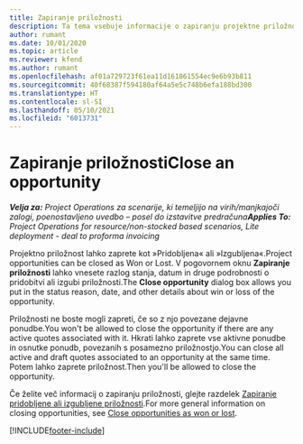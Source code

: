```yaml
---
title: Zapiranje priložnosti
description: Ta tema vsebuje informacije o zapiranju projektne priložnosti.
author: rumant
ms.date: 10/01/2020
ms.topic: article
ms.reviewer: kfend
ms.author: rumant
ms.openlocfilehash: af01a729723f61ea11d161861554ec9e6b93b811
ms.sourcegitcommit: 40f68387f594180af64a5e5c748b6efa188bd300
ms.translationtype: HT
ms.contentlocale: sl-SI
ms.lasthandoff: 05/10/2021
ms.locfileid: "6013731"
---
```

# <a name="close-an-opportunity"></a><span data-ttu-id="b8dcf-103">Zapiranje priložnosti</span><span class="sxs-lookup"><span data-stu-id="b8dcf-103">Close an opportunity</span></span>

<span data-ttu-id="b8dcf-104">_**Velja za:** Project Operations za scenarije, ki temeljijo na virih/manjkajoči zalogi, poenostavljeno uvedbo – posel do izstavitve predračuna_</span><span class="sxs-lookup"><span data-stu-id="b8dcf-104">_**Applies To:** Project Operations for resource/non-stocked based scenarios, Lite deployment - deal to proforma invoicing_</span></span>

<span data-ttu-id="b8dcf-105">Projektno priložnost lahko zaprete kot »Pridobljena« ali »Izgubljena«.</span><span class="sxs-lookup"><span data-stu-id="b8dcf-105">Project opportunities can be closed as Won or Lost.</span></span> <span data-ttu-id="b8dcf-106">V pogovornem oknu **Zapiranje priložnosti** lahko vnesete razlog stanja, datum in druge podrobnosti o pridobitvi ali izgubi priložnosti.</span><span class="sxs-lookup"><span data-stu-id="b8dcf-106">The **Close opportunity** dialog box allows you put in the status reason, date, and other details about win or loss of the opportunity.</span></span>

<span data-ttu-id="b8dcf-107">Priložnosti ne boste mogli zapreti, če so z njo povezane dejavne ponudbe.</span><span class="sxs-lookup"><span data-stu-id="b8dcf-107">You won't be allowed to close the opportunity if there are any active quotes associated with it.</span></span> <span data-ttu-id="b8dcf-108">Hkrati lahko zaprete vse aktivne ponudbe in osnutke ponudb, povezanih s posamezno priložnostjo.</span><span class="sxs-lookup"><span data-stu-id="b8dcf-108">You can close all active and draft quotes associated to an opportunity at the same time.</span></span> <span data-ttu-id="b8dcf-109">Potem lahko zaprete priložnost.</span><span class="sxs-lookup"><span data-stu-id="b8dcf-109">Then you'll be allowed to close the opportunity.</span></span>

<span data-ttu-id="b8dcf-110">Če želite več informacij o zapiranju priložnosti, glejte razdelek [Zapiranje pridobljene ali izgubljene priložnosti](/dynamics365/sales-enterprise/close-opportunity-won-lost-sales).</span><span class="sxs-lookup"><span data-stu-id="b8dcf-110">For more general information on closing opportunities, see [Close opportunities as won or lost](/dynamics365/sales-enterprise/close-opportunity-won-lost-sales).</span></span>


[!INCLUDE[footer-include](../includes/footer-banner.md)]